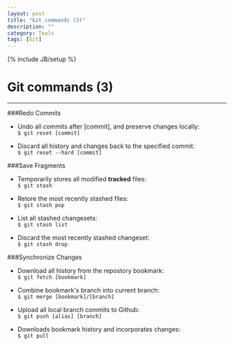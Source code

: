```yaml
---
layout: post
title: "Git commands (3)"
description: ""
category: Tools
tags: [Git]
---
```

{% include JB/setup %}
# Git commands (3)
---

###Redo Commits
- Undo all commits after [commit], and preserve changes locally:   
`$ git reset [commit]`   

- Discard all history and changes back to the specified commit:   
`$ git reset --hard [commit]`

###Save Fragments
- Temporarily stores all modified **tracked** files:   
`$ git stash`

- Retore the most recently stashed files:   
`$ git stash pop`

- List all stashed changesets:   
`$ git stash list`

- Discard the most recently stashed changeset:   
`$ git stash drop`   

###Synchronize Changes
- Download all history from the repostory bookmark:   
`$ git fetch [bookmark]`

- Combine bookmark's branch into current branch:    
`$ git merge [bookmark]/[branch]`

- Upload all local branch commits to Github:   
`$ git push [alias] [branch]`

- Downloads bookmark history and incorporates changes:   
`$ git pull`